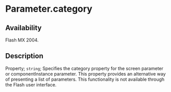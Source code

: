 # Parameter.category

## Availability

Flash MX 2004.

## Description

Property; `string`; Specifies the category property for the screen parameter or componentInstance parameter. This property provides an alternative way of presenting a list of parameters. This functionality is not available through the Flash user interface.
